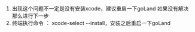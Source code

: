 1. 出现这个问题不一定是没有安装xcode，建议重启一下goLand 如果没有解决那么进行下一步
2. 终端执行命令 ：  xcode-select --install，安装之后重启一下goLand 
